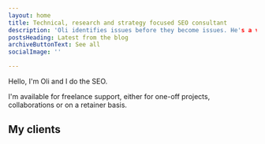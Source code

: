 ```yaml
---
layout: home
title: Technical, research and strategy focused SEO consultant
description: 'Oli identifies issues before they become issues. He's a vital asset, and we consider him part of the team.' - Jeff Meyer | Director, Camera Jabber
postsHeading: Latest from the blog
archiveButtonText: See all
socialImage: ''

---
```

Hello, I'm Oli and I do the SEO.

I'm available for freelance support, either for one-off projects, collaborations or on a retainer basis.

## My clients